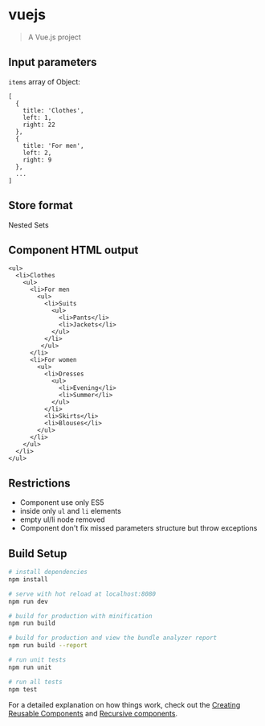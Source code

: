 # vuejs

> A Vue.js project

## Input parameters
<code>items</code> array of Object:
```$xslt
[
  {
    title: 'Сlothes',
    left: 1,
    right: 22
  },
  {
    title: 'For men',
    left: 2,
    right: 9
  },
  ...
]  
```

## Store format
Nested Sets

## Component HTML output

```
<ul>
  <li>Сlothes
    <ul>
      <li>For men
        <ul>
          <li>Suits
            <ul>
              <li>Pants</li>
              <li>Jackets</li>
            </ul>
          </li>
         </ul> 
      </li>
      <li>For women
        <ul>
          <li>Dresses
            <ul>
              <li>Evening</li>
              <li>Summer</li>
            </ul>
          </li>
          <li>Skirts</li>
          <li>Blouses</li>
        </ul>
      </li>
    </ul>
  </li>
</ul>
```

## Restrictions
- Component use only ES5
- inside only <code>ul</code> and <code>li</code> elements
- empty ul/li node removed
- Component don't fix missed parameters structure but throw exceptions

## Build Setup

``` bash
# install dependencies
npm install

# serve with hot reload at localhost:8080
npm run dev

# build for production with minification
npm run build

# build for production and view the bundle analyzer report
npm run build --report

# run unit tests
npm run unit

# run all tests
npm test
```

For a detailed explanation on how things work, check out the 
[Creating Reusable Components](https://codeburst.io/creating-reusable-components-with-vue-js-button-component-503167facfde) 
and 
[Recursive components](https://codeburst.io/recursive-components-2de24459d98).
